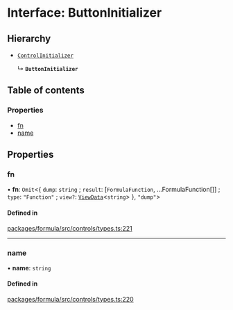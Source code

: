 # Interface: ButtonInitializer

## Hierarchy

- [`ControlInitializer`](ControlInitializer.md)

  ↳ **`ButtonInitializer`**

## Table of contents

### Properties

- [fn](ButtonInitializer.md#fn)
- [name](ButtonInitializer.md#name)

## Properties

### <a id="fn" name="fn"></a> fn

• **fn**: `Omit`<{ `dump`: `string` ; `result`: [`FormulaFunction`, ...FormulaFunction[]] ; `type`: `"Function"` ; `view?`: [`ViewData`](ViewData.md)<`string`\> }, `"dump"`\>

#### Defined in

[packages/formula/src/controls/types.ts:221](https://github.com/mashcard/mashcard/blob/main/packages/formula/src/controls/types.ts#L221)

---

### <a id="name" name="name"></a> name

• **name**: `string`

#### Defined in

[packages/formula/src/controls/types.ts:220](https://github.com/mashcard/mashcard/blob/main/packages/formula/src/controls/types.ts#L220)
